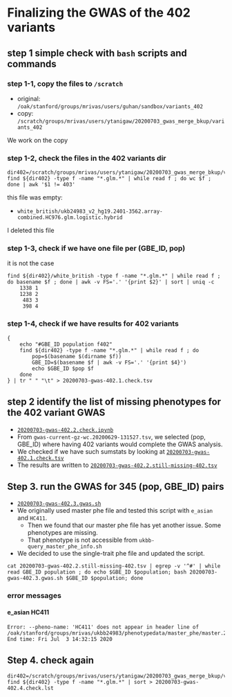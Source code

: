 # Finalizing the GWAS of the 402 variants

## step 1 simple check with `bash` scripts and commands

### step 1-1, copy the files to `/scratch`

- original: `/oak/stanford/groups/mrivas/users/guhan/sandbox/variants_402`
- copy: `/scratch/groups/mrivas/users/ytanigaw/20200703_gwas_merge_bkup/variants_402`

We work on the copy

### step 1-2, check the files in the 402 variants dir

```{bash}
dir402=/scratch/groups/mrivas/users/ytanigaw/20200703_gwas_merge_bkup/variants_402
find ${dir402} -type f -name "*.glm.*" | while read f ; do wc $f ; done | awk '$1 != 403'
```

this file was empty:

- `white_british/ukb24983_v2_hg19.2401-3562.array-combined.HC976.glm.logistic.hybrid`

I deleted this file

### step 1-3, check if we have one file per (GBE_ID, pop)

it is not the case

```
find ${dir402}/white_british -type f -name "*.glm.*" | while read f ; do basename $f ; done | awk -v FS='.' '{print $2}' | sort | uniq -c
    1338 1
    1238 2
     483 3
     398 4
```

### step 1-4, check if we have results for 402 variants

```{bash}
{
    echo "#GBE_ID population f402"
    find ${dir402} -type f -name "*.glm.*" | while read f ; do
        pop=$(basename $(dirname $f))
        GBE_ID=$(basename $f | awk -v FS='.' '{print $4}')
        echo $GBE_ID $pop $f
    done
} | tr " " "\t" > 20200703-gwas-402.1.check.tsv
```

## step 2 identify the list of missing phenotypes for the 402 variant GWAS

- [`20200703-gwas-402.2.check.ipynb`](20200703-gwas-402.2.check.ipynb)
- From `gwas-current-gz-wc.20200629-131527.tsv`, we selected (pop, GBE_ID) where having 402 variants would complete the GWAS analysis.
- We checked if we have such sumstats by looking at [`20200703-gwas-402.1.check.tsv`](20200703-gwas-402.1.check.tsv)
- The results are written to [`20200703-gwas-402.2.still-missing-402.tsv`](20200703-gwas-402.2.still-missing-402.tsv)

## Step 3. run the GWAS for 345 (pop, GBE_ID) pairs

- [`20200703-gwas-402.3.gwas.sh`](20200703-gwas-402.3.gwas.sh)
- We originally used master phe file and tested this script with `e_asian` and `HC411`.
  - Then we found that our master phe file has yet another issue. Some phenotypes are missing.
  - That phenotype is not accessible from `ukbb-query_master_phe_info.sh`
- We decided to use the single-trait phe file and updated the script.

```{bash}
cat 20200703-gwas-402.2.still-missing-402.tsv | egrep -v '^#' | while read GBE_ID population ; do echo $GBE_ID $population; bash 20200703-gwas-402.3.gwas.sh $GBE_ID $population; done
```

### error messages

#### e_asian HC411

```
Error: --pheno-name: 'HC411' does not appear in header line of
/oak/stanford/groups/mrivas/ukbb24983/phenotypedata/master_phe/master.20200408.phe.
End time: Fri Jul  3 14:32:15 2020
```

## Step 4. check again

```
dir402=/scratch/groups/mrivas/users/ytanigaw/20200703_gwas_merge_bkup/variants_402
find ${dir402} -type f -name "*.glm.*" | sort > 20200703-gwas-402.4.check.lst
```
